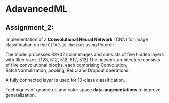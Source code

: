 # AdavancedML

## Assignment_2: 
Implementation of a **Convolutional Neural Network** (CNN) for image classification on the `CIFAR-10 dataset` using Pytorch.

The model processes 32x32 color images and consists of five hidden layers with filter sizes: [128, 512, 512, 512, 512]
The network architecture consists of five convolutional blocks, each comprising Convolution, BatchNormalization, pooling, ReLU and Dropout operations.

A fully connected layer is used for 10-class classification.

Techniques of geometric and color space **data-augmentations** to improve generalization.
